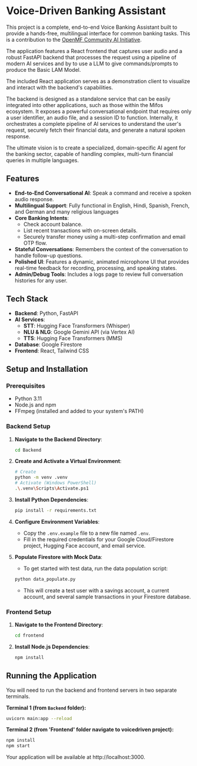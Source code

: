 # Voice-Driven Banking Assistant

This project is a complete, end-to-end Voice Banking Assistant built to provide a hands-free, multilingual interface for common banking tasks. This is a contribution to the [OpenMF Community AI Initiative](https://github.com/openMF/community-ai/issues/5#issue-2922033762).

The application features a React frontend that captures user audio and a robust FastAPI backend that processes the request using a pipeline of modern AI services and by to use a LLM to give commands/prompts to produce the  Basic LAM Model.


The included React application serves as a demonstration client to visualize and interact with the backend's capabilities.

The backend is designed as a standalone service that can be easily integrated into other applications, such as those within the Mifos ecosystem. It exposes a powerful conversational endpoint that requires only a user identifier, an audio file, and a session ID to function. Internally, it orchestrates a complete pipeline of AI services to understand the user's request, securely fetch their financial data, and generate a natural spoken response.

The ultimate vision is to create a specialized, domain-specific AI agent for the banking sector, capable of handling complex, multi-turn financial queries in multiple languages.
## Features

- **End-to-End Conversational AI**: Speak a command and receive a spoken audio response.
- **Multilingual Support**: Fully functional in English, Hindi, Spanish, French, and German and  many religious languages
- **Core Banking Intents**:
  - Check account balance.
  - List recent transactions with on-screen details.
  - Securely transfer money using a multi-step confirmation and email OTP flow.
- **Stateful Conversations**: Remembers the context of the conversation to handle follow-up questions.
- **Polished UI**: Features a dynamic, animated microphone UI that provides real-time feedback for recording, processing, and speaking states.
- **Admin/Debug Tools**: Includes a logs page to review full conversation histories for any user.

## Tech Stack

- **Backend**: Python, FastAPI
- **AI Services**:
  - **STT**: Hugging Face Transformers (Whisper)
  - **NLU & NLG**: Google Gemini API (via Vertex AI)
  - **TTS**: Hugging Face Transformers (MMS)
- **Database**: Google Firestore
- **Frontend**: React, Tailwind CSS

## Setup and Installation

### Prerequisites
- Python 3.11
- Node.js and npm
- FFmpeg (installed and added to your system's PATH)

### Backend Setup

1.  **Navigate to the Backend Directory**:
    ```bash
    cd Backend
    ```
2.  **Create and Activate a Virtual Environment**:
    ```bash
    # Create
    python -m venv .venv
    # Activate (Windows PowerShell)
    .\.venv\Scripts\Activate.ps1
    ```
3.  **Install Python Dependencies**:
    ```bash
    pip install -r requirements.txt
    ```
4.  **Configure Environment Variables**:
    - Copy the `.env.example` file to a new file named `.env`.
    - Fill in the required credentials for your Google Cloud/Firestore project, Hugging Face account, and email service.

5.  **Populate Firestore with Mock Data**:
    - To get started with test data, run the data population script:
    ```bash
    python data_populate.py
    ```
    - This will create a test user with a savings account, a current account, and several sample transactions in your Firestore database.

### Frontend Setup

1.  **Navigate to the Frontend Directory**:
    ```bash
    cd frontend
    ```
2.  **Install Node.js Dependencies**:
    ```bash
    npm install
    ```

## Running the Application

You will need to run the backend and frontend servers in two separate terminals.

**Terminal 1 (from `Backend` folder):**
```bash
uvicorn main:app --reload
```

**Terminal 2 (from 'Frontend' folder navigate to voicedriven project):**
```bash
npm install
npm start
```
Your application will be available at http://localhost:3000.
